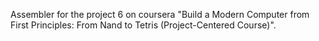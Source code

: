 Assembler for the project 6 on coursera "Build a Modern Computer from First Principles: From Nand to Tetris (Project-Centered Course)".